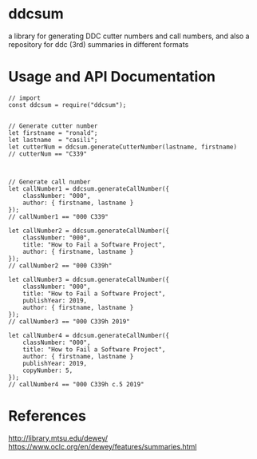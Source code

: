 
# ddcsum

a library for generating DDC cutter numbers and call numbers,
and also a repository for ddc (3rd) summaries in different formats

# Usage and API Documentation
```
// import
const ddcsum = require("ddcsum");


// Generate cutter number
let firstname = "ronald";
let lastname  = "casili";
let cutterNum = ddcsum.generateCutterNumber(lastname, firstname)
// cutterNum == "C339"



// Generate call number
let callNumber1 = ddcsum.generateCallNumber({
    classNumber: "000",
    author: { firstname, lastname }
});
// callNumber1 == "000 C339"

let callNumber2 = ddcsum.generateCallNumber({
    classNumber: "000",
    title: "How to Fail a Software Project",
    author: { firstname, lastname }
});
// callNumber2 == "000 C339h"

let callNumber3 = ddcsum.generateCallNumber({
    classNumber: "000",
    title: "How to Fail a Software Project",
    publishYear: 2019,
    author: { firstname, lastname }
});
// callNumber3 == "000 C339h 2019"

let callNumber4 = ddcsum.generateCallNumber({
    classNumber: "000",
    title: "How to Fail a Software Project",
    author: { firstname, lastname }
    publishYear: 2019,
    copyNumber: 5,
});
// callNumber4 == "000 C339h c.5 2019"

```


# References
http://library.mtsu.edu/dewey/
https://www.oclc.org/en/dewey/features/summaries.html



